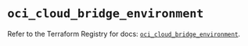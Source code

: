 # `oci_cloud_bridge_environment`

Refer to the Terraform Registry for docs: [`oci_cloud_bridge_environment`](https://registry.terraform.io/providers/oracle/oci/6.18.0/docs/resources/cloud_bridge_environment).
